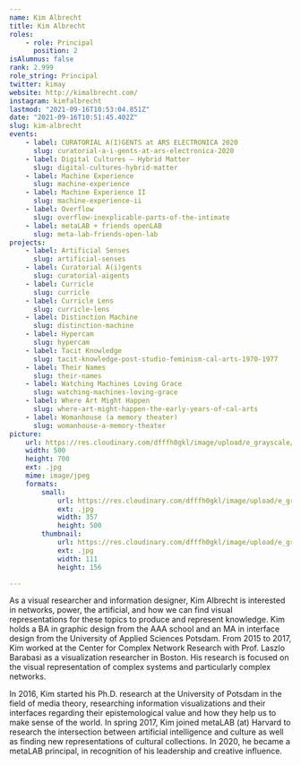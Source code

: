 ```yaml
---
name: Kim Albrecht
title: Kim Albrecht
roles:
    - role: Principal
      position: 2
isAlumnus: false
rank: 2.999
role_string: Principal
twitter: kimay
website: http://kimalbrecht.com/
instagram: kimfalbrecht
lastmod: "2021-09-16T10:53:04.851Z"
date: "2021-09-16T10:51:45.402Z"
slug: kim-albrecht
events:
    - label: CURATORIAL A(I)GENTS at ARS ELECTRONICA 2020
      slug: curatorial-a-i-gents-at-ars-electronica-2020
    - label: Digital Cultures – Hybrid Matter
      slug: digital-cultures-hybrid-matter
    - label: Machine Experience
      slug: machine-experience
    - label: Machine Experience II
      slug: machine-experience-ii
    - label: Overflow
      slug: overflow-inexplicable-parts-of-the-intimate
    - label: metaLAB + friends openLAB
      slug: meta-lab-friends-open-lab
projects:
    - label: Artificial Senses
      slug: artificial-senses
    - label: Curatorial A(i)gents
      slug: curatorial-aigents
    - label: Curricle
      slug: curricle
    - label: Curricle Lens
      slug: curricle-lens
    - label: Distinction Machine
      slug: distinction-machine
    - label: Hypercam
      slug: hypercam
    - label: Tacit Knowledge
      slug: tacit-knowledge-post-studio-feminism-cal-arts-1970-1977
    - label: Their Names
      slug: their-names
    - label: Watching Machines Loving Grace
      slug: watching-machines-loving-grace
    - label: Where Art Might Happen
      slug: where-art-might-happen-the-early-years-of-cal-arts
    - label: Womanhouse (a memory theater)
      slug: womanhouse-a-memory-theater
picture:
    url: https://res.cloudinary.com/dfffh0gkl/image/upload/e_grayscale/v1629122126/kim_7989e0da77.jpg
    width: 500
    height: 700
    ext: .jpg
    mime: image/jpeg
    formats:
        small:
            url: https://res.cloudinary.com/dfffh0gkl/image/upload/e_grayscale/v1629122127/small_kim_7989e0da77.jpg
            ext: .jpg
            width: 357
            height: 500
        thumbnail:
            url: https://res.cloudinary.com/dfffh0gkl/image/upload/e_grayscale/v1629122127/thumbnail_kim_7989e0da77.jpg
            ext: .jpg
            width: 111
            height: 156

---
```

As a visual researcher and information designer, Kim Albrecht is interested in networks, power, the artificial, and how we can find visual representations for these topics to produce and represent knowledge. Kim holds a BA in graphic design from the AAA school and an MA in interface design from the University of Applied Sciences Potsdam. From 2015 to 2017, Kim worked at the Center for Complex Network Research with Prof. Laszlo Barabasi as a visualization researcher in Boston. His research is focused on the visual representation of complex systems and particularly complex networks.

In 2016, Kim started his Ph.D. research at the University of Potsdam in the field of media theory, researching information visualizations and their interfaces regarding their epistemological value and how they help us to make sense of the world. 
In spring 2017, Kim joined metaLAB (at) Harvard to research the intersection between artificial intelligence and culture as well as finding new representations of cultural collections. In 2020, he became a metaLAB principal, in recognition of his leadership and creative influence.